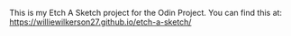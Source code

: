 This is my Etch A Sketch project for the Odin Project.
You can find this at: https://williewilkerson27.github.io/etch-a-sketch/
